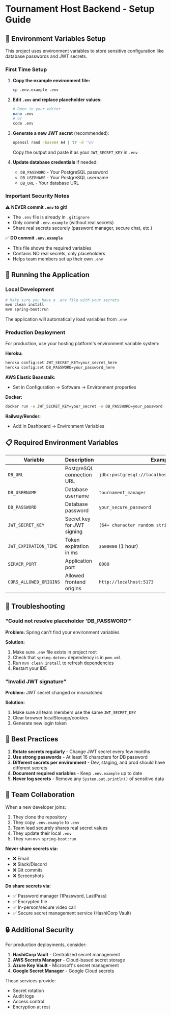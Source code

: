 # Tournament Host Backend - Setup Guide

## 🔐 Environment Variables Setup

This project uses environment variables to store sensitive configuration like database passwords and JWT secrets.

### First Time Setup

1. **Copy the example environment file:**
   ```bash
   cp .env.example .env
   ```

2. **Edit `.env` and replace placeholder values:**
   ```bash
   # Open in your editor
   nano .env
   # or
   code .env
   ```

3. **Generate a new JWT secret** (recommended):
   ```bash
   openssl rand -base64 64 | tr -d '\n'
   ```

   Copy the output and paste it as your `JWT_SECRET_KEY` in `.env`

4. **Update database credentials** if needed:
   - `DB_PASSWORD` - Your PostgreSQL password
   - `DB_USERNAME` - Your PostgreSQL username
   - `DB_URL` - Your database URL

### Important Security Notes

⚠️ **NEVER commit `.env` to git!**
- The `.env` file is already in `.gitignore`
- Only commit `.env.example` (without real secrets)
- Share real secrets securely (password manager, secure chat, etc.)

✅ **DO commit `.env.example`**
- This file shows the required variables
- Contains NO real secrets, only placeholders
- Helps team members set up their own `.env`

## 🚀 Running the Application

### Local Development

```bash
# Make sure you have a .env file with your secrets
mvn clean install
mvn spring-boot:run
```

The application will automatically load variables from `.env`

### Production Deployment

For production, use your hosting platform's environment variable system:

**Heroku:**
```bash
heroku config:set JWT_SECRET_KEY=your_secret_here
heroku config:set DB_PASSWORD=your_password_here
```

**AWS Elastic Beanstalk:**
- Set in Configuration → Software → Environment properties

**Docker:**
```bash
docker run -e JWT_SECRET_KEY=your_secret -e DB_PASSWORD=your_password ...
```

**Railway/Render:**
- Add in Dashboard → Environment Variables

## 📋 Required Environment Variables

| Variable | Description | Example |
|----------|-------------|---------|
| `DB_URL` | PostgreSQL connection URL | `jdbc:postgresql://localhost:5432/tournament_host` |
| `DB_USERNAME` | Database username | `tournament_manager` |
| `DB_PASSWORD` | Database password | `your_secure_password` |
| `JWT_SECRET_KEY` | Secret key for JWT signing | `(64+ character random string)` |
| `JWT_EXPIRATION_TIME` | Token expiration in ms | `3600000` (1 hour) |
| `SERVER_PORT` | Application port | `8080` |
| `CORS_ALLOWED_ORIGINS` | Allowed frontend origins | `http://localhost:5173` |

## 🔧 Troubleshooting

### "Could not resolve placeholder 'DB_PASSWORD'"

**Problem:** Spring can't find your environment variables

**Solution:**
1. Make sure `.env` file exists in project root
2. Check that `spring-dotenv` dependency is in `pom.xml`
3. Run `mvn clean install` to refresh dependencies
4. Restart your IDE

### "Invalid JWT signature"

**Problem:** JWT secret changed or mismatched

**Solution:**
1. Make sure all team members use the same `JWT_SECRET_KEY`
2. Clear browser localStorage/cookies
3. Generate new login token

## 🎯 Best Practices

1. **Rotate secrets regularly** - Change JWT secret every few months
2. **Use strong passwords** - At least 16 characters for DB password
3. **Different secrets per environment** - Dev, staging, and prod should have different secrets
4. **Document required variables** - Keep `.env.example` up to date
5. **Never log secrets** - Remove any `System.out.println()` of sensitive data

## 👥 Team Collaboration

When a new developer joins:

1. They clone the repository
2. They copy `.env.example` to `.env`
3. Team lead securely shares real secret values
4. They update their local `.env`
5. They run `mvn spring-boot:run`

**Never share secrets via:**
- ❌ Email
- ❌ Slack/Discord
- ❌ Git commits
- ❌ Screenshots

**Do share secrets via:**
- ✅ Password manager (1Password, LastPass)
- ✅ Encrypted file
- ✅ In-person/secure video call
- ✅ Secure secret management service (HashiCorp Vault)

## 🔒 Additional Security

For production deployments, consider:

1. **HashiCorp Vault** - Centralized secret management
2. **AWS Secrets Manager** - Cloud-based secret storage
3. **Azure Key Vault** - Microsoft's secret management
4. **Google Secret Manager** - Google Cloud secrets

These services provide:
- Secret rotation
- Audit logs
- Access control
- Encryption at rest
